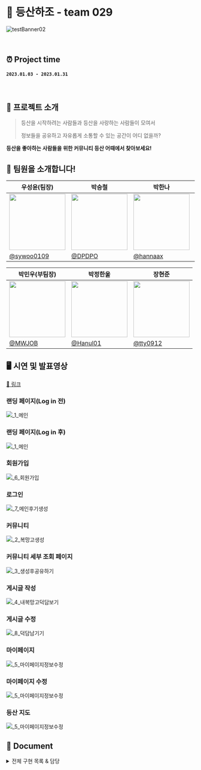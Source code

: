 # 🥇 등산하조 - team 029

![testBanner02](https://ifh.cc/g/pPZc2S.jpg)

<br>

## ⏰ Project time

#### `2023.01.03 - 2023.01.31`

<br>

## 📑 프로젝트 소개

>  등산을 시작하려는 사람들과 등산을 사랑하는 사람들이 모여서 
>
>  정보들을 공유하고 자유롭게 소통할 수 있는 공간이 어디 없을까?

**등산을 좋아하는 사람들을 위한 커뮤니티 등산 어때에서 찾아보세요!**
<br>
## 🎉  팀원을 소개합니다!
|우성윤(팀장)      |박승철|박한나|노수혁|
|---------|----|----|----|
|<img src="https://avatars.githubusercontent.com/u/71127157?v=4" width="150px"/>|<img src="https://avatars.githubusercontent.com/u/48819024?v=4" width="150px"/>|<img src="https://avatars.githubusercontent.com/u/107971877?v=4" width="150px"/>|<img src="https://avatars.githubusercontent.com/u/107424698?v=4" width="150px" />|
|[@sywoo0109](https://github.com/sywoo0109)|[@DPDPO](https://github.com/DPDPO)|[@hannaax](https://github.com/hannaax)|[@rohsuhyoek](https://github.com/rohsuhyoek)|

|박민우(부팀장)|박정한울|장현준|
|----|----|----|
|<img src="https://avatars.githubusercontent.com/u/83641398?v=4" width="150px" />|<img src="https://avatars.githubusercontent.com/u/54827741?v=4" width="150px"/>|<img src="https://avatars.githubusercontent.com/u/48895268?v=4" width="150px" />|
|[@MWJOB](https://github.com/MWJOB)|[@Hanul01](https://github.com/Hanul01)|[@tty0912](https://github.com/tty0912)|

## 🖥 시연 및 발표영상
[🔗 링크]()

### 랜딩 페이지(Log in 전)
![_1_메인](https://user-images.githubusercontent.com/36831218/205998994-425c2d2e-a896-4c22-900a-9168240b10ae.gif)

### 랜딩 페이지(Log in 후)
![_1_메인](https://user-images.githubusercontent.com/36831218/205998994-425c2d2e-a896-4c22-900a-9168240b10ae.gif)

### 회원가입
![_6_회원가입](https://user-images.githubusercontent.com/36831218/205999131-71df75c7-6c02-4422-a538-1411307b8696.gif)

### 로그인
![_7_메인후기생성](https://user-images.githubusercontent.com/36831218/205999063-99b96422-6644-4587-80ed-389be1ac2018.gif)

### 커뮤니티
![_2_복망고생성](https://user-images.githubusercontent.com/36831218/205999187-56210dc5-1f89-4b39-98aa-eeb891ca0266.gif)

### 커뮤니티 세부 조회 페이지
![_3_생성후공유하기](https://user-images.githubusercontent.com/36831218/205999273-e5c7469a-4ddd-4f6c-98a0-a349d96a610f.gif)

### 게시글 작성
![_4_내복망고덕담보기](https://user-images.githubusercontent.com/36831218/205999335-1d5044ab-1be2-45e9-bb2d-5c2beb2b5b6f.gif)

### 게시글 수정 
![_8_덕담남기기](https://user-images.githubusercontent.com/36831218/205999376-27d6e604-3ff7-4d29-be4b-86095ed08157.gif)

### 마이페이지
![_5_마이페이지정보수정](https://user-images.githubusercontent.com/36831218/205999416-3c1161a0-7b31-41a7-adde-519bbefedd3d.gif)

### 마이페이지 수정
![_5_마이페이지정보수정](https://user-images.githubusercontent.com/36831218/205999416-3c1161a0-7b31-41a7-adde-519bbefedd3d.gif)

### 등산 지도 
![_5_마이페이지정보수정](https://user-images.githubusercontent.com/36831218/205999416-3c1161a0-7b31-41a7-adde-519bbefedd3d.gif)


## 📔 Document
<details>
<summary>전체 구현 목록 & 담당</summary>

<br>

 프로젝트 소개
  

  
[Frontend]

- 우성윤: Header, Footer, RandingPage, MyPaheEdit
- 박승철: Log in, 게시글 세부 조회 페이지, 게시글 수정
- 박한나: Sign Up, 커뮤니티 
- 노수혁: 게시글 작성, MyPage

<br>

[Backend]

- 박민우: 
- 박정한울: 
- 장현준:

<br>
